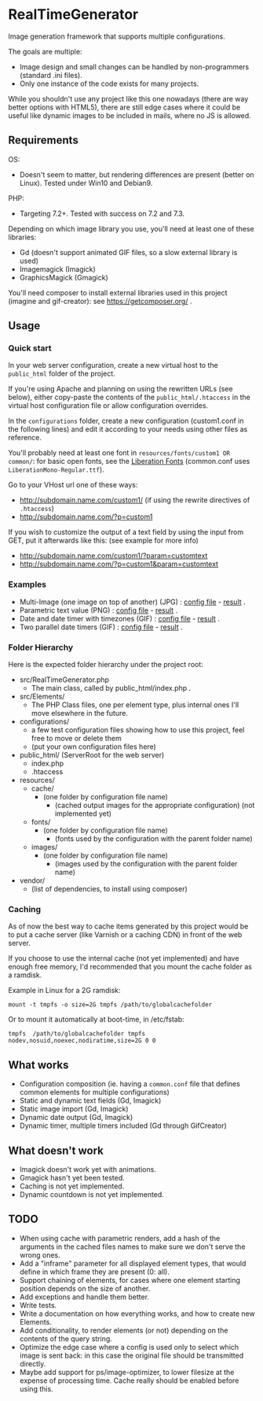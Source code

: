# RealTimeGenerator #
Image generation framework that supports multiple configurations.

The goals are multiple:
* Image design and small changes can be handled by non-programmers (standard .ini files).
* Only one instance of the code exists for many projects.

While you shouldn't use any project like this one nowadays (there are way better options with HTML5), there are still edge cases where it could be useful like dynamic images to be included in mails, where no JS is allowed.

## Requirements ##
OS:
 * Doesn't seem to matter, but rendering differences are present (better on Linux). Tested under Win10 and Debian9.

PHP:
 * Targeting 7.2+. Tested with success on 7.2 and 7.3.

Depending on which image library you use, you'll need at least one of these libraries:
 * Gd (doesn't support animated GIF files, so a slow external library is used)
 * Imagemagick (Imagick)
 * GraphicsMagick (Gmagick)

You'll need composer to install external libraries used in this project (imagine and gif-creator): see <https://getcomposer.org/> .

## Usage ##

### Quick start ###
In your web server configuration, create a new virtual host to the `public_html` folder of the project.

If you're using Apache and planning on using the rewritten URLs (see below), either copy-paste the contents of the `public_html/.htaccess` in the virtual host configuration file or allow configuration overrides.

In the `configurations` folder, create a new configuration (custom1.conf in the following lines) and edit it according to your needs using other files as reference.

You'll probably need at least one font in `resources/fonts/custom1 OR common/`: for basic open fonts, see the [Liberation Fonts](https://github.com/liberationfonts) (common.conf uses `LiberationMono-Regular.ttf`).

Go to your VHost url one of these ways:
 * http://subdomain.name.com/custom1/ (if using the rewrite directives of `.htaccess`)
 * http://subdomain.name.com/?p=custom1

If you wish to customize the output of a text field by using the input from GET, put it afterwards like this: (see example for more info)
 * http://subdomain.name.com/custom1/?param=customtext
 * http://subdomain.name.com/?p=custom1&param=customtext


### Examples ###
 * Multi-Image (one image on top of another) (JPG) : [config file](configurations/multiimage.conf) - [result](https://rtg.zero-sum.fr/multiimage) .
 * Parametric text value (PNG) : [config file](configurations/textparam.conf) - [result](https://rtg.zero-sum.fr/textparam?name=test) .
 * Date and date timer with timezones (GIF) : [config file](configurations/timer.conf) - [result](https://rtg.zero-sum.fr/timer) .
 * Two parallel date timers (GIF) : [config file](configurations/multitimer.conf) - [result](https://rtg.zero-sum.fr/multitimer) .

### Folder Hierarchy ###
Here is the expected folder hierarchy under the project root:

 * src/RealTimeGenerator.php
   * The main class, called by public_html/index.php .
 * src/Elements/
   * The PHP Class files, one per element type, plus internal ones I'll move elsewhere in the future.
 * configurations/
   * a few test configuration files showing how to use this project, feel free to move or delete them 
   * (put your own configuration files here)
 * public_html/ (ServerRoot for the web server)
   * index.php
   * .htaccess
 * resources/
   * cache/
     * (one folder by configuration file name)
       * (cached output images for the appropriate configuration) (not implemented yet)
   * fonts/
     * (one folder by configuration file name)
       * (fonts used by the configuration with the parent folder name)
   * images/
     * (one folder by configuration file name)
       * (images used by the configuration with the parent folder name)
 * vendor/
   * (list of dependencies, to install using composer)

### Caching ###
As of now the best way to cache items generated by this project would be to put a cache server (like Varnish or a caching CDN) in front of the web server.

If you choose to use the internal cache (not yet implemented) and have enough free memory, I'd recommended that you mount the cache folder as a ramdisk.

Example in Linux for a 2G ramdisk:

`mount -t tmpfs -o size=2G tmpfs /path/to/globalcachefolder`

Or to mount it automatically at boot-time, in /etc/fstab:

`tmpfs  /path/to/globalcachefolder tmpfs nodev,nosuid,noexec,nodiratime,size=2G 0 0`


## What works ##
* Configuration composition (ie. having a `common.conf` file that defines common elements for multiple configurations)
* Static and dynamic text fields (Gd, Imagick)
* Static image import (Gd, Imagick)
* Dynamic date output (Gd, Imagick)
* Dynamic timer, multiple timers included (Gd through GifCreator)

## What doesn't work ##
* Imagick doesn't work yet with animations.
* Gmagick hasn't yet been tested.
* Caching is not yet implemented.
* Dynamic countdown is not yet implemented.

## TODO ##
* When using cache with parametric renders, add a hash of the arguments in the cached files names to make sure we don't serve the wrong ones.
* Add a "inframe" parameter for all displayed element types, that would define in which frame they are present (0: all).
* Support chaining of elements, for cases where one element starting position depends on the size of another.
* Add exceptions and handle them better.
* Write tests.
* Write a documentation on how everything works, and how to create new Elements.
* Add conditionality, to render elements (or not) depending on the contents of the query string.
* Optimize the edge case where a config is used only to select which image is sent back: in this case the original file should be transmitted directly.
* Maybe add support for ps/image-optimizer, to lower filesize at the expense of processing time. Cache really should be enabled before using this.
